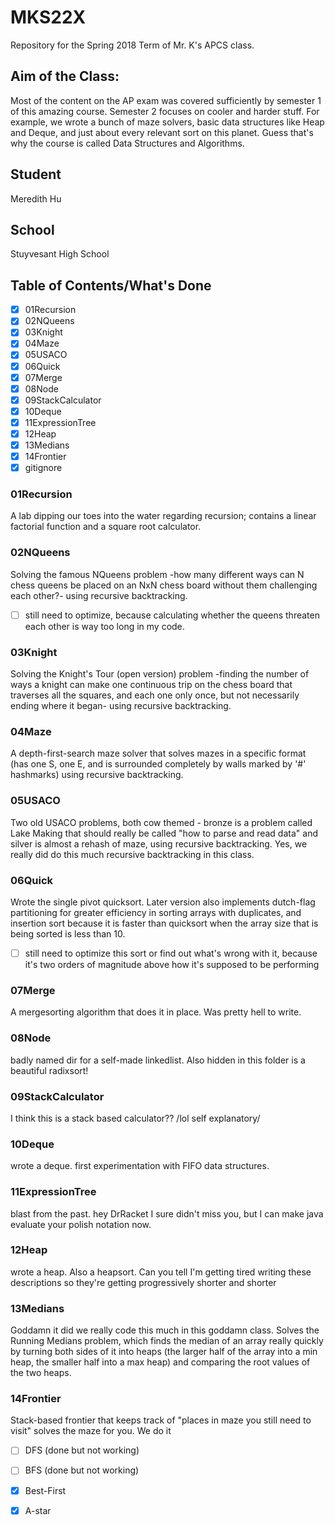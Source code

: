 # MKS22X
Repository for the Spring 2018 Term of Mr. K's APCS class.

## Aim of the Class:
Most of the content on the AP exam was covered sufficiently by semester 1 of this amazing course. Semester 2 focuses on cooler and harder stuff. For example, we wrote a bunch of maze solvers, basic data structures like Heap and Deque, and just about every relevant sort on this planet. Guess that's why the course is called Data Structures and Algorithms.

## Student
Meredith Hu

## School
Stuyvesant High School

## Table of Contents/What's Done
 - [x] 01Recursion
 - [x] 02NQueens
 - [x] 03Knight
 - [x] 04Maze
 - [x] 05USACO
 - [x] 06Quick
 - [x] 07Merge
 - [x] 08Node
 - [x] 09StackCalculator
 - [x] 10Deque
 - [x] 11ExpressionTree
 - [x] 12Heap
 - [x] 13Medians
 - [x] 14Frontier
 - [x] gitignore
### 01Recursion
A lab dipping our toes into the water regarding recursion; contains a linear factorial function and a square root calculator.

### 02NQueens
Solving the famous NQueens problem -how many different ways can N chess queens be placed on an NxN chess board without them challenging each other?- using recursive backtracking.
 - [ ] still need to optimize, because calculating whether the queens threaten each other is way too long in my code.

### 03Knight
Solving the Knight's Tour (open version) problem -finding the number of ways a knight can make one continuous trip on the chess board that traverses all the squares, and each one only once, but not necessarily ending where it began- using recursive backtracking.

### 04Maze
A depth-first-search maze solver that solves mazes in a specific format (has one S, one E, and is surrounded completely by walls marked by '#' hashmarks) using recursive backtracking.

### 05USACO
Two old USACO problems, both cow themed - bronze is a problem called Lake Making that should really be called "how to parse and read data" and silver is almost a rehash of maze, using recursive backtracking. Yes, we really did do this much recursive backtracking in this class.

### 06Quick
Wrote the single pivot quicksort. Later version also implements dutch-flag partitioning for greater efficiency in sorting arrays with duplicates, and insertion sort because it is faster than quicksort when the array size that is being sorted is less than 10.
 - [ ] still need to optimize this sort or find out what's wrong with it, because it's two orders of magnitude above how it's supposed to be performing

### 07Merge
A mergesorting algorithm that does it in place. Was pretty hell to write.

### 08Node
badly named dir for a self-made linkedlist.
Also hidden in this folder is a beautiful radixsort!

### 09StackCalculator
I think this is a stack based calculator?? 
/lol self explanatory/

### 10Deque
wrote a deque. first experimentation with FIFO data structures.

### 11ExpressionTree
blast from the past. hey DrRacket I sure didn't miss you, but I can make java evaluate your polish notation now.

### 12Heap
wrote a heap. Also a heapsort.
Can you tell I'm getting tired writing these descriptions so they're getting progressively shorter and shorter

### 13Medians
Goddamn it did we really code this much in this goddamn class. Solves the Running Medians problem, which finds the median of an array really quickly by turning both sides of it into heaps (the larger half of the array into a min heap, the smaller half into a max heap) and comparing the root values of the two heaps.

### 14Frontier
Stack-based frontier that keeps track of "places in maze you still need to visit" solves the maze for you. We do it
 - [ ] DFS (done but not working)
 - [ ] BFS (done but not working)
 - [x] Best-First
 - [x] A-star

